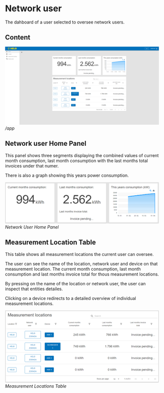 # Network user

<div style="display: none;">
  \page user-network-user Network user
</div>

The dahboard of a user selected to oversee network users.

## Content

![LocationHomePage](../../assets/ENNetworkUserHomePage.png) _/app_

## Network user Home Panel

This panel shows three segments displaying the combined values of current month
consumption, last month consumption with the last months total invoices under
that numer.

There is also a graph showing this years power consumption.

![ENNetworkUserHomePanel](../../assets/ENNetworkUserHomePanel.png) _Network User
Home Panel_

## Measurement Location Table

This table shows all measurement locations the current user can oversee.

The user can see the name of the location, network user and device on that
measurement location. The current month consumption, last month consumption and
last months invoice total for thous measurement locations.

By pressing on the name of the location or network user, the user can inspect
that entities detailes.

Clicking on a device redirects to a detailed overview of individual measurement
locations.

![ENMeasurementLocationsTable](../../assets/ENMeasurementLocationsTable.png)
_Measurement Locations Table_
